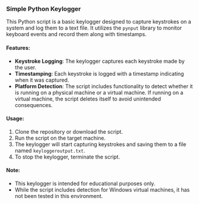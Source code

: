 ### Simple Python Keylogger

This Python script is a basic keylogger designed to capture keystrokes on a system and log them to a text file. It utilizes the `pynput` library to monitor keyboard events and record them along with timestamps.

#### Features:

- **Keystroke Logging**: The keylogger captures each keystroke made by the user.
- **Timestamping**: Each keystroke is logged with a timestamp indicating when it was captured.
- **Platform Detection**: The script includes functionality to detect whether it is running on a physical machine or a virtual machine. If running on a virtual machine, the script deletes itself to avoid unintended consequences.

#### Usage:

1. Clone the repository or download the script.
2. Run the script on the target machine.
3. The keylogger will start capturing keystrokes and saving them to a file named `keyloggeroutput.txt`.
4. To stop the keylogger, terminate the script.

#### Note:

- This keylogger is intended for educational purposes only.
- While the script includes detection for Windows virtual machines, it has not been tested in this environment.

